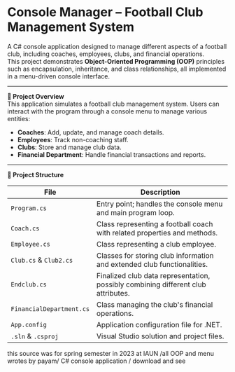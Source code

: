 # Console Manager – Football Club Management System

A C# console application designed to manage different aspects of a football club, including coaches, employees, clubs, and financial operations.  
This project demonstrates **Object-Oriented Programming (OOP)** principles such as encapsulation, inheritance, and class relationships, all implemented in a menu-driven console interface.

---

**📌 Project Overview**  
This application simulates a football club management system. Users can interact with the program through a console menu to manage various entities:  
- **Coaches**: Add, update, and manage coach details.  
- **Employees**: Track non-coaching staff.  
- **Clubs**: Store and manage club data.  
- **Financial Department**: Handle financial transactions and reports.  

---

**📂 Project Structure**  

| File | Description |
|------|-------------|
| `Program.cs` | Entry point; handles the console menu and main program loop. |
| `Coach.cs` | Class representing a football coach with related properties and methods. |
| `Employee.cs` | Class representing a club employee. |
| `Club.cs` & `Club2.cs` | Classes for storing club information and extended club functionalities. |
| `Endclub.cs` | Finalized club data representation, possibly combining different club attributes. |
| `FinancialDepartment.cs` | Class managing the club's financial operations. |
| `App.config` | Application configuration file for .NET. |
| `.sln` & `.csproj` | Visual Studio solution and project files. |

this source was for spring semester in 2023 at IAUN
/all OOP and menu wrotes by payam/
C# console application
/ download and see
